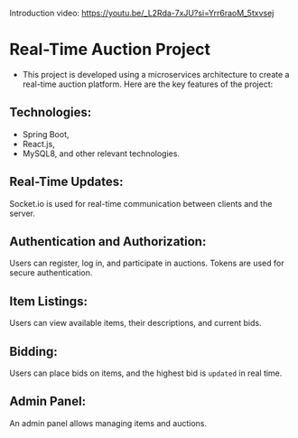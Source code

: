 Introduction video: https://youtu.be/_L2Rda-7xJU?si=Yrr6raoM_5txvsej

# Real-Time Auction Project
- This project is developed using a microservices architecture to create a real-time auction platform. Here are the key features of the project:

## Technologies:
- Spring Boot,
- React.js, 
- MySQL8,
and other relevant technologies.
## Real-Time Updates: 
Socket.io is used for real-time communication between clients and the server.
## Authentication and Authorization:
Users can register, log in, and participate in auctions. Tokens are used for secure authentication.
## Item Listings:
Users can view available items, their descriptions, and current bids.
## Bidding:
Users can place bids on items, and the highest bid is `updated` in real time.
## Admin Panel: 
An admin panel allows managing items and auctions.

